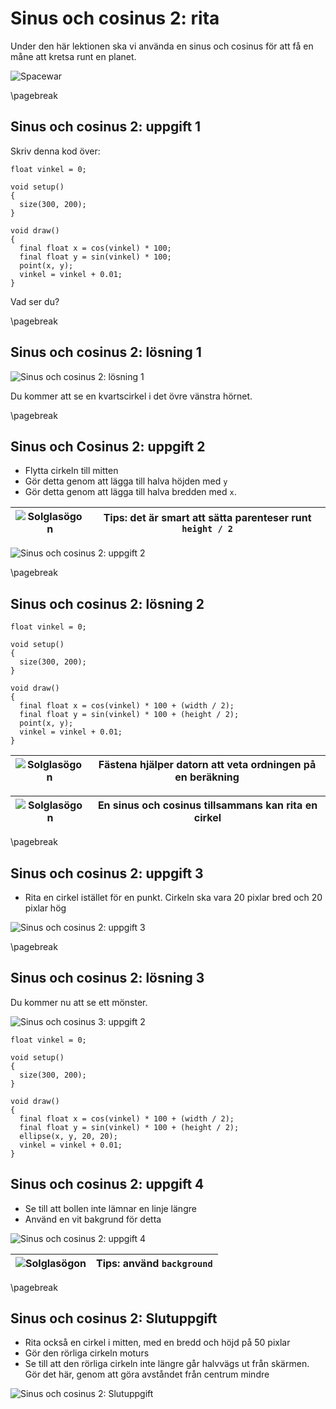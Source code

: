 # Sinus och cosinus 2: rita

Under den här lektionen ska vi använda en sinus och cosinus 
för att få en måne att kretsa runt en planet.

![Spacewar](Spacewar.png)

\pagebreak

## Sinus och cosinus 2: uppgift 1

Skriv denna kod över:

```processing
float vinkel = 0;

void setup()
{
  size(300, 200);
}

void draw()
{
  final float x = cos(vinkel) * 100;
  final float y = sin(vinkel) * 100;
  point(x, y);
  vinkel = vinkel + 0.01;  
}
```

Vad ser du?

\pagebreak

## Sinus och cosinus 2: lösning 1

![Sinus och cosinus 2: lösning 1](sinus_och_cosinus_2_1.png)

Du kommer att se en kvartscirkel i det övre vänstra hörnet.

\pagebreak

## Sinus och Cosinus 2: uppgift 2

 * Flytta cirkeln till mitten
 * Gör detta genom att lägga till halva höjden med `y`
 * Gör detta genom att lägga till halva bredden med `x`.

![Solglasögon](EmojiSunglasses.png) | Tips: det är smart att sätta parenteser runt `height / 2`
:-----------------:|:-----------------------------:

![Sinus och cosinus 2: uppgift 2](sinus_och_cosinus_2_2.png)

\pagebreak

## Sinus och cosinus 2: lösning 2

```processing
float vinkel = 0;

void setup()
{
  size(300, 200);
}

void draw()
{
  final float x = cos(vinkel) * 100 + (width / 2);
  final float y = sin(vinkel) * 100 + (height / 2);
  point(x, y);
  vinkel = vinkel + 0.01;  
}
```

![Solglasögon](EmojiSunglasses.png) | Fästena hjälper datorn att veta ordningen på en beräkning
:-----------------:|:-----------------------------:

![Solglasögon](EmojiSunglasses.png) | En sinus och cosinus tillsammans kan rita en cirkel
:-----------------:|:-----------------------------:

\pagebreak

## Sinus och cosinus 2: uppgift 3

 * Rita en cirkel istället för en punkt. Cirkeln ska vara 20 pixlar bred och 20 pixlar hög

![Sinus och cosinus 2: uppgift 3](sinus_och_cosinus_2_3.png)

\pagebreak

## Sinus och cosinus 2: lösning 3

Du kommer nu att se ett mönster.

![Sinus och cosinus 3: uppgift 2](sinus_och_cosinus_2_3.png)

```processing
float vinkel = 0;

void setup()
{
  size(300, 200);
}

void draw()
{
  final float x = cos(vinkel) * 100 + (width / 2);
  final float y = sin(vinkel) * 100 + (height / 2);
  ellipse(x, y, 20, 20);
  vinkel = vinkel + 0.01;  
}
```

## Sinus och cosinus 2: uppgift 4

 * Se till att bollen inte lämnar en linje längre
 * Använd en vit bakgrund för detta

![Sinus och cosinus 2: uppgift 4](sinus_och_cosinus_2_4.png)

![Solglasögon](EmojiSunglasses.png) | Tips: använd `background`
:-----------------:|:-----------------------------:


\pagebreak

## Sinus och cosinus 2: Slutuppgift

 * Rita också en cirkel i mitten, med en bredd och höjd på 50 pixlar
 * Gör den rörliga cirkeln moturs
 * Se till att den rörliga cirkeln inte längre går halvvägs ut från skärmen. Gör det här,
   genom att göra avståndet från centrum mindre

![Sinus och cosinus 2: Slutuppgift](sinus_och_cosinus_2_slutuppgift.png)
